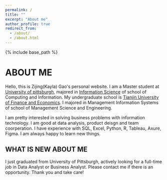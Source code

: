 ```yaml
---
permalink: /
title: ""
excerpt: "About me"
author_profile: true
redirect_from: 
  - /about/
  - /about.html
---
```

{% include base_path %}


ABOUT ME
======


Hello, this is Zijing(Kayla) Gao's personal website. I am a Master student at [University of pittsburgh](https://www.pitt.edu), majored in [Information Science](http://sci.pitt.edu/academics/masters/is/) of school of Computing and Information. My undergraduate school is [Tianjin University of Finance and Economics](http://www.tjufe.edu.cn). I majored in Management Information Systems of school of Management Science and Engineering.

I am pretty interested in solving business problems with information technology. I am good at data analysis, product deisgn and team coorperation. I have experience with SQL, Excel, Python, R, Tableau, Axure, Figma. I am always happy to learn new things.



WHAT IS NEW ABOUT ME
------


I just graduated from University of Pittsburgh, actively looking for a full-time job in Data Analyst or Business Analyst. Please contact me if there is an opportunity. Thank you and take care!
